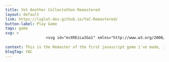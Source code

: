 ```yaml
---
title: Yet Another Collectathon Remastered
layout: default
link: https://loglot-dev.github.io/YaC-Remastered/
button-label: Play Game
tags: game
svg: >
                  <svg id="ecXREiLwJGa1" xmlns="http://www.w3.org/2000/svg" xmlns:xlink="http://www.w3.org/1999/xlink" viewBox="0 0 300 150" shape-rendering="geometricPrecision" text-rendering="geometricPrecision"><ellipse rx="69.784042" ry="69.784042" transform="matrix(.768937 0 0 0.768937 120.677304 87.401931)" fill="rgba(210,219,237,0)" stroke="#fff" stroke-width="10"/><ellipse rx="37.464705" ry="37.464705" transform="matrix(.426083 0 0 0.426083 190.29991 33.742399)" fill="rgba(210,219,237,0)" stroke="#fff" stroke-width="10"/></svg>
        
context: This is the Remaster of the first javascript game i've made, it plays better than the original.
blogTag: YAC
---
```

